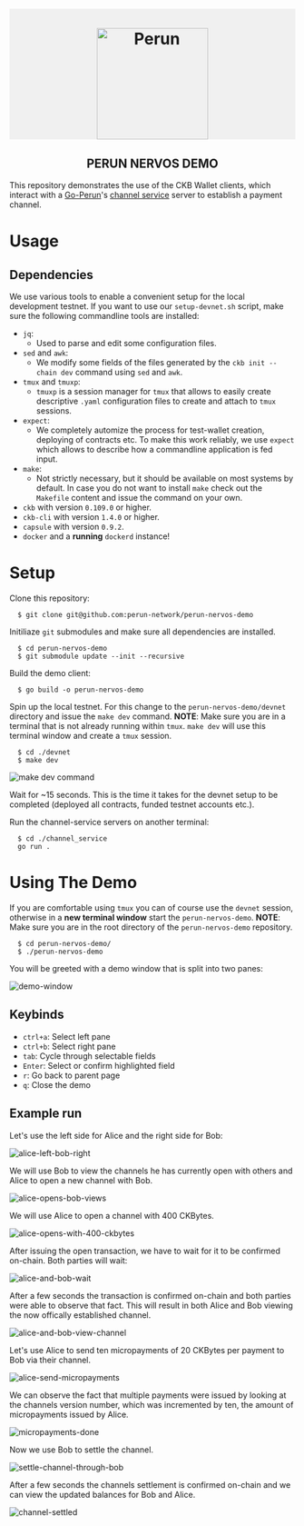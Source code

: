 <h1 align="center" style="background-color: #f0f0f0;"><br>
    <a href="https://perun.network/"><img src=".assets/go-perun.png" alt="Perun" width="196" style="background-color: #f0f0f0;"></a>
<br></h1>

<h2 align="center">PERUN NERVOS DEMO</h2>

This repository demonstrates the use of the CKB Wallet clients, which interact with a [Go-Perun](https://github.com/perun-network/go-perun)'s [channel service](https://github.com/perun-network/channel-service) server to establish a payment channel.

# Usage

## Dependencies

We use various tools to enable a convenient setup for the local development testnet. If you want to use our `setup-devnet.sh` script, make sure the following commandline tools are installed:
* `jq`:
  - Used to parse and edit some configuration files.
* `sed` and `awk`:
  - We modify some fields of the files generated by the `ckb init --chain dev` command using `sed` and `awk`.
* `tmux` and `tmuxp`:
  - `tmuxp` is a session manager for `tmux` that allows to easily create descriptive `.yaml` configuration files to create and attach to `tmux` sessions.
* `expect`:
  - We completely automize the process for test-wallet creation, deploying of contracts etc. To make this work reliably, we use `expect` which allows to describe how a commandline application is fed input.
* `make`:
  - Not strictly necessary, but it should be available on most systems by default. In case you do not want to install `make` check out the `Makefile` content and issue the command on your own.
* `ckb` with version `0.109.0` or higher.
* `ckb-cli` with version `1.4.0` or higher.
* `capsule` with version `0.9.2`.
* `docker` and a **running** `dockerd` instance!

# Setup

Clone this repository:

```
  $ git clone git@github.com:perun-network/perun-nervos-demo
```

Initiliaze `git` submodules and make sure all dependencies are installed.

```
  $ cd perun-nervos-demo
  $ git submodule update --init --recursive
```

Build the demo client:

```
  $ go build -o perun-nervos-demo
```

Spin up the local testnet. For this change to the `perun-nervos-demo/devnet` directory and issue the `make dev` command.
**NOTE**: Make sure you are in a terminal that is not already running within `tmux`. `make dev` will use this terminal window and create a `tmux` session.

```
  $ cd ./devnet
  $ make dev
```

![`make dev` command](./.assets/make_dev_cmd.png)

Wait for ~15 seconds. This is the time it takes for the devnet setup to be completed (deployed all contracts, funded testnet accounts etc.).

Run the channel-service servers on another terminal:

```
  $ cd ./channel_service
  go run .
```


# Using The Demo

If you are comfortable using `tmux` you can of course use the `devnet` session, otherwise in a **new terminal window** start the `perun-nervos-demo`.
**NOTE**: Make sure you are in the root directory of the `perun-nervos-demo` repository.

```
  $ cd perun-nervos-demo/
  $ ./perun-nervos-demo
```

You will be greeted with a demo window that is split into two panes:

![demo-window](./.assets/00_demo_start.png)


## Keybinds

* `ctrl+a`: Select left pane
* `ctrl+b`: Select right pane
* `tab`: Cycle through selectable fields
* `Enter`: Select or confirm highlighted field
* `r`: Go back to parent page
* `q`: Close the demo

## Example run

Let's use the left side for Alice and the right side for Bob:

![alice-left-bob-right](./.assets/01_bob_alice_panes.png)

We will use Bob to view the channels he has currently open with others and Alice to open a new channel with Bob.

![alice-opens-bob-views](./.assets/02-bob_view_alice_open.png)

We will use Alice to open a channel with 400 CKBytes.

![alice-opens-with-400-ckbytes](./.assets/03-alice_opens_400.png)

After issuing the open transaction, we have to wait for it to be confirmed on-chain. Both parties will wait:

![alice-and-bob-wait](./.assets/04-alice_bob_wait.png)

After a few seconds the transaction is confirmed on-chain and both parties were able to observe that fact. This will result in both Alice and Bob viewing the now offically established channel.

![alice-and-bob-view-channel](./.assets/05-alice_bob_view_opened_channel.png)

Let's use Alice to send ten micropayments of 20 CKBytes per payment to Bob via their channel.

![alice-send-micropayments](./.assets/06-alice_10_micropayments_20_each.png)

We can observe the fact that multiple payments were issued by looking at the channels version number, which was incremented by ten, the amount of micropayments issued by Alice.

![micropayments-done](./.assets/07-alice_micropayments_done.png)

Now we use Bob to settle the channel.

![settle-channel-through-bob](./.assets/08-bob_settles.png)

After a few seconds the channels settlement is confirmed on-chain and we can view the updated balances for Bob and Alice.

![channel-settled](./.assets/09-show_final_balances.png)
